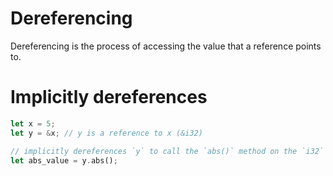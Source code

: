 # Dereferencing

Dereferencing is the process of accessing the value that a reference points to.

# Implicitly dereferences

```rust
let x = 5;
let y = &x; // y is a reference to x (&i32)

// implicitly dereferences `y` to call the `abs()` method on the `i32` type.
let abs_value = y.abs();

```
